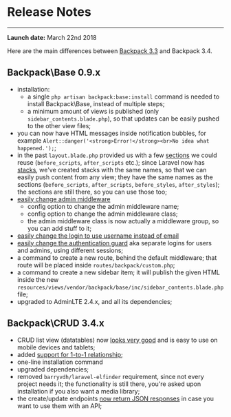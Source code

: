 # Release Notes

---

**Launch date:** March 22nd 2018

Here are the main differences between [Backpack 3.3](https://laravel-backpack.readme.io/v3.3/docs) and Backpack 3.4.

## Backpack\Base 0.9.x
- installation:
  - a single ```php artisan backpack:base:install``` command is needed to install Backpack\Base, instead of multiple steps;
  - a minimum amount of views is published (only ```sidebar_contents.blade.php```), so that updates can be easily pushed to the other view files;
- you can now have HTML messages inside notification bubbles, for example ```Alert::danger('<strong>Error!</strong><br>No idea what happened.');```;
- in the past ```layout.blade.php``` provided us with a few [sections](https://laravel.com/docs/5.6/blade#template-inheritance) we could reuse (```before_scripts```, ```after_scripts``` etc.); since Laravel now has [stacks](https://laravel.com/docs/5.6/blade#stacks), we've created stacks with the same names, so that we can easily push content from any view; they have the same names as the sections (```before_scripts```, ```after_scripts```, ```before_styles```, ```after_styles```); the sections are still there, so you can use those too;
- [easily change admin middleware](https://github.com/Laravel-Backpack/Base/pull/258)
   - config option to change the admin middleware name;
   - config option to change the admin middleware class;
   - the admin middleware class is now actually a middleware group, so you can add stuff to it;
- [easily change the login to use username instead of email](https://github.com/Laravel-Backpack/Base/pull/257) 
- [easily change the authentication guard](https://github.com/Laravel-Backpack/Base/pull/165) aka separate logins for users and admins, using different sessions;
- a command to create a new route, behind the default middleware; that route will be placed inside ```routes/backpack/custom.php```;
- a command to create a new sidebar item; it will publish the given HTML inside the new ```resources/views/vendor/backpack/base/inc/sidebar_contents.blade.php``` file;
- upgraded to AdminLTE 2.4.x, and all its dependencies;


## Backpack\CRUD 3.4.x

- CRUD list view (datatables) now [looks very good](https://github.com/Laravel-Backpack/CRUD/pull/1180#issuecomment-357522025) and is easy to use on mobile devices and tablets;
- added [support for 1-to-1 relationship](https://github.com/Laravel-Backpack/CRUD/pull/865);
- one-line installation command
- upgraded dependencies;
- removed ```barryvdh/laravel-elfinder``` requirement, since not every project needs it; the functionality is still there, you're asked upon installation if you also want a media library;
- the create/update endpoints [now return JSON responses](https://github.com/Laravel-Backpack/CRUD/pull/1249) in case you want to use them with an API;